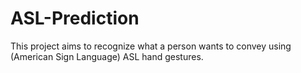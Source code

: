 # ASL-Prediction
This project aims to recognize what a person wants to convey using (American Sign Language) ASL hand gestures.
